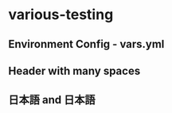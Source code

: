 # various-testing

## Environment Config - vars.yml

## Header with    many  spaces

## 日本語 and 日本語
